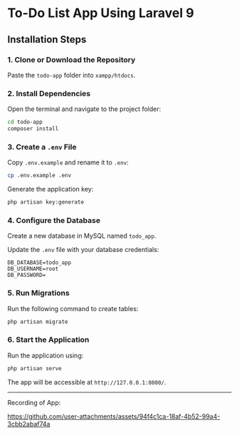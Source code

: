 # To-Do List App Using Laravel 9

## Installation Steps

### 1. Clone or Download the Repository
Paste the `todo-app` folder into `xampp/htdocs`.

### 2. Install Dependencies
Open the terminal and navigate to the project folder:

```sh
cd todo-app
composer install
```

### 3. Create a `.env` File
Copy `.env.example` and rename it to `.env`:

```sh
cp .env.example .env
```

Generate the application key:

```sh
php artisan key:generate
```

### 4. Configure the Database
Create a new database in MySQL named `todo_app`.

Update the `.env` file with your database credentials:

```
DB_DATABASE=todo_app
DB_USERNAME=root
DB_PASSWORD=
```

### 5. Run Migrations
Run the following command to create tables:

```sh
php artisan migrate
```

### 6. Start the Application
Run the application using:

```sh
php artisan serve
```

The app will be accessible at `http://127.0.0.1:8000/`.

---


Recording of App:

https://github.com/user-attachments/assets/94f4c1ca-18af-4b52-99a4-3cbb2abaf74a


